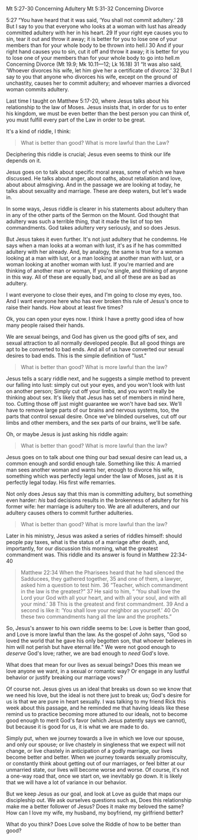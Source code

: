 Mt 5:27-30 Concerning Adultery
Mt 5:31-32 Concerning Divorce

5:27 “You have heard that it was said, ‘You shall not commit adultery.’ 28 But I say to you that everyone who looks at a woman with lust has already committed adultery with her in his heart. 29 If your right eye causes you to sin, tear it out and throw it away; it is better for you to lose one of your members than for your whole body to be thrown into hell.​l​ 30 And if your right hand causes you to sin, cut it off and throw it away; it is better for you to lose one of your members than for your whole body to go into hell.​m​
Concerning Divorce
(Mt 19.9; Mk 10.11—12; Lk 16.18)
31 “It was also said, ‘Whoever divorces his wife, let him give her a certificate of divorce.’ 32 But I say to you that anyone who divorces his wife, except on the ground of unchastity, causes her to commit adultery; and whoever marries a divorced woman commits adultery.

Last time I taught on Matthew 5:17-20, where Jesus talks about his relationship to the law of Moses. Jesus insists that, in order for us to enter his kingdom, we must be even better than the best person you can think of, you must fulfill every part of the Law in order to be great. 

It's a kind of riddle, I think:

> What is better than good? What is more lawful than the Law? 

Deciphering this riddle is crucial; Jesus even seems to think our life depends on it.

Jesus goes on to talk about specific moral areas, some of which we have discussed. He talks about anger, about oaths, about retaliation and love, about about almsgiving. And in the passage we are looking at today, he talks about sexuality and marriage. These are deep waters, but let's wade in. 

In some ways, Jesus riddle is clearer in his statements about adultery than in any of the other parts of the Sermon on the Mount. God thought that adultery was such a terrible thing, that it made the list of top ten commandments. God takes adultery very seriously, and so does Jesus.

But Jesus takes it even further. It's not just adultery that he condemns. He says when a man looks at a woman with lust, it's as if he has committed adultery with her already. And, by analogy, the same is true for a woman looking at a man with lust, or a man looking at another man with lust, or a woman looking at another woman with lust. If you're married and are thinking of another man or woman, If you're single, and thinking of anyone in this way. All of these are equally bad, and all of these are as bad as adultery.

I want everyone to close their eyes, and I'm going to close my eyes, too. And I want everyone here who has ever broken this rule of Jesus's once to raise their hands. How about at least five times? 

Ok, you can open your eyes now. I think I have a pretty good idea of how many people raised their hands.

We are sexual beings, and God has given us the good gifts of sex, and sexual attraction to all normally developed people. But all good things are apt to be converted to bad ends. And all of us have converted our sexual desires to bad ends. This is the simple definition of "lust."

> What is better than good? What is more lawful than the law?

Jesus tells a scary riddle next, and he suggests a simple method to prevent our falling into lust: simply cut out your eyes, and you won't look with lust on another person; Simply cut off your limbs, and you won't really be thinking about sex. It's likely that Jesus has set of members in mind here, too. Cutting those off just might guarantee we won't have bad sex. We'll have to remove large parts of our brains and nervous systems, too, the parts that control sexual desire. Once we've blinded ourselves, cut off our limbs and other members, and the sex parts of our brains, we'll be safe.

Oh, or maybe Jesus is just asking his riddle again:

> What is better than good? What is more lawful than the law?

Jesus goes on to talk about one thing our bad sexual desire can lead us, a common enough and sordid enough tale. Something like this: A married man sees another woman and wants her, enough to divorce his wife, something which was perfectly legal under the law of Moses, just as it is perfectly legal today. His first wife remarries.

Not only does Jesus say that this man is committing adultery, but something even harder: _his_ bad decisions results in the brokenness of adultery for his former wife: her marriage is adultery too. We are all adulterers, and our adultery causes others to commit further adulteries.

> What is better than good? What is more lawful than the law?

Later in his ministry, Jesus was asked a series of riddles himself: should people pay taxes, what is the status of a marriage after death, and, importantly, for our discussion this morning, what the greatest commandment was. This riddle and its answer is found in Matthew 22:34-40

> Matthew 22:34 When the Pharisees heard that he had silenced the Sadducees, they gathered together, 35 and one of them, a lawyer, asked him a question to test him. 36 “Teacher, which commandment in the law is the greatest?” 37 He said to him, “ ‘You shall love the Lord your God with all your heart, and with all your soul, and with all your mind.’ 38 This is the greatest and first commandment. 39 And a second is like it: ‘You shall love your neighbor as yourself.’ 40 On these two commandments hang all the law and the prophets.” 

So, Jesus's answer to his own riddle seems to be: Love is better than good, and Love is more lawful than the law. As the gospel of John says, "God so loved the world that he gave his only begotten son, that whoever believes in him will not perish but have eternal life."  We were not good enough to _deserve_ God's love; rather, we are bad enough to _need_ God's love.

What does that mean for our lives as sexual beings? Does this mean we love anyone we want, in a sexual or romantic way? Or engage in any lustful behavior or justify breaking our marriage vows?

Of course not. Jesus gives us an ideal that breaks us down so we know that we need his love, but the ideal is not there just to break us; God's desire for us is that we are pure in heart sexually. I was talking to my friend Rick this week about this passage, and he reminded me that having ideals like these remind us to practice becoming more attuned to our ideals, not to become good enough to merit God's favor (which Jesus patently says we cannot), but because it is good for us, it is what we are made to do.

Simply put, when we journey towards a live in which we love our spouse, and only our spouse; or live chastely in singleness that we expect will not change, or live chastely in anticipation of a godly marriage, our lives become better and better. When we journey towards sexually promiscuity, or constantly think about getting out of our marriages, or feel bitter at our unmarried state, our lives will become worse and worse. Of course, it's not a one-way road that, once we start on, we inevitably go down. It is likely that we will have a lot of variance in our behavior. 

But we keep Jesus as our goal, and look at Love as guide that maps our discipleship out. We ask ourselves questions such as, Does this relationship make me a better follower of Jesus? Does it make my beloved the same? How can I love my wife, my husband, my boyfriend, my girlfriend better? 

What do you think? Does Love solve the Riddle of how to be better than good?
